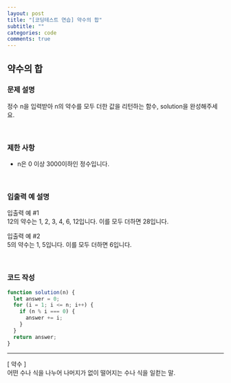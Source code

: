 ```yaml
---
layout: post
title: "[코딩테스트 연습] 약수의 합"
subtitle: ""
categories: code
comments: true
---
```


## 약수의 합

### 문제 설명

정수 n을 입력받아 n의 약수를 모두 더한 값을 리턴하는 함수, solution을 완성해주세요.
<br>

<br>

### 제한 사항

- n은 0 이상 3000이하인 정수입니다.

<br>

### 입출력 예 설명

입출력 예 #1<br>
12의 약수는 1, 2, 3, 4, 6, 12입니다. 이를 모두 더하면 28입니다.<br>

입출력 예 #2<br>
5의 약수는 1, 5입니다. 이를 모두 더하면 6입니다.

<br>

### 코드 작성

```js
function solution(n) {
  let answer = 0;
  for (i = 1; i <= n; i++) {
    if (n % i === 0) {
      answer += i;
    }
  }
  return answer;
}
```

<hr>

[ 약수 ]<br>
어떤 수나 식을 나누어 나머지가 없이 떨어지는 수나 식을 일컫는 말.
